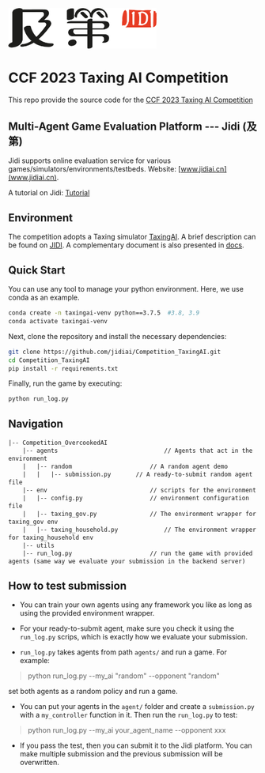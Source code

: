 <img src="imgs/Jidi%20logo.png" width='300px'> 

# CCF 2023 Taxing AI Competition 

This repo provide the source code for the [CCF 2023 Taxing AI Competition ](http://www.jidiai.cn/compete_detail?compete=42)



## Multi-Agent Game Evaluation Platform --- Jidi (及第)
Jidi supports online evaluation service for various games/simulators/environments/testbeds. Website: [www.jidiai.cn](www.jidiai.cn).

A tutorial on Jidi: [Tutorial](https://github.com/jidiai/ai_lib/blob/master/assets/Jidi%20tutorial.pdf)


## Environment
The competition adopts a Taxing simulator [TaxingAI](https://github.com/jidiai/TaxAI.git). A brief description can be found on [JIDI](http://www.jidiai.cn/env_detail?envid=99).
A complementary document is also presented in [docs](./docs/).





## Quick Start

You can use any tool to manage your python environment. Here, we use conda as an example.

```bash
conda create -n taxingai-venv python==3.7.5  #3.8, 3.9
conda activate taxingai-venv
```

Next, clone the repository and install the necessary dependencies:
```bash
git clone https://github.com/jidiai/Competition_TaxingAI.git
cd Competition_TaxingAI
pip install -r requirements.txt
```

Finally, run the game by executing:
```bash
python run_log.py
```

## Navigation

```
|-- Competition_OvercookedAI               
	|-- agents                              // Agents that act in the environment
	|	|-- random                      // A random agent demo
	|	|	|-- submission.py       // A ready-to-submit random agent file
	|-- env		                        // scripts for the environment
	|	|-- config.py                   // environment configuration file
	|	|-- taxing_gov.py               // The environment wrapper for taxing_gov env	
	|   |-- taxing_household.py             // The environment wrapper for taxing_household env	      
	|-- utils               
	|-- run_log.py		                // run the game with provided agents (same way we evaluate your submission in the backend server)
```



## How to test submission

- You can train your own agents using any framework you like as long as using the provided environment wrapper. 

- For your ready-to-submit agent, make sure you check it using the ``run_log.py`` scrips, which is exactly how we 
evaluate your submission.

- ``run_log.py`` takes agents from path `agents/` and run a game. For example:

>python run_log.py --my_ai "random" --opponent "random"

set both agents as a random policy and run a game.

- You can put your agents in the `agent/` folder and create a `submission.py` with a `my_controller` function 
in it. Then run the `run_log.py` to test:

>python run_log.py --my_ai your_agent_name --opponent xxx

- If you pass the test, then you can submit it to the Jidi platform. You can make multiple submission and the previous submission will
be overwritten.


